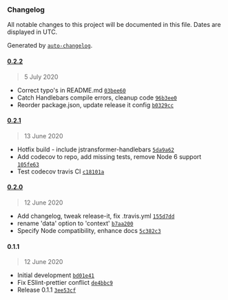 ### Changelog

All notable changes to this project will be documented in this file. Dates are displayed in UTC.

Generated by [`auto-changelog`](https://github.com/CookPete/auto-changelog).

#### [0.2.2](https://github.com/webketje/metalsmith-handlebars-x/compare/0.2.1...0.2.2)

> 5 July 2020

- Correct typo's in README.md [`03bee60`](https://github.com/webketje/metalsmith-handlebars-x/commit/03bee6053c2d1b855bb461c4b580040c906efa08)
- Catch Handlebars compile errors, cleanup code [`96b3ee0`](https://github.com/webketje/metalsmith-handlebars-x/commit/96b3ee0c1146430ead4f71c944be0180520cf210)
- Reorder package.json, update release it config [`b0329cc`](https://github.com/webketje/metalsmith-handlebars-x/commit/b0329cc0788576818129e0a2883e093c946d9dce)

#### [0.2.1](https://github.com/webketje/metalsmith-handlebars-x/compare/0.2.0...0.2.1)

> 13 June 2020

- Hotfix build - include jstransformer-handlebars [`5da9a62`](https://github.com/webketje/metalsmith-handlebars-x/commit/5da9a62456198ef44ae8c326db0f33c69052e316)
- Add codecov to repo, add missing tests, remove Node 6 support [`105fe63`](https://github.com/webketje/metalsmith-handlebars-x/commit/105fe63472d3c3a175e11b691a7eb163900e976b)
- Test codecov travis CI [`c18101a`](https://github.com/webketje/metalsmith-handlebars-x/commit/c18101af47c437b4aaecb88db615529ba456ce91)

#### [0.2.0](https://github.com/webketje/metalsmith-handlebars-x/compare/0.1.1...0.2.0)

> 12 June 2020

- Add changelog, tweak release-it, fix .travis.yml [`155d7dd`](https://github.com/webketje/metalsmith-handlebars-x/commit/155d7dd4c73d6f5a70eea861805778f3e73e4dcf)
- rename 'data' option to 'context' [`b7aa200`](https://github.com/webketje/metalsmith-handlebars-x/commit/b7aa2006761d9656aefe48272947a6e9b5e795bf)
- Specify Node compatibility, enhance docs [`5c382c3`](https://github.com/webketje/metalsmith-handlebars-x/commit/5c382c395d411bd548169998ec2a8a959e326146)

#### 0.1.1

> 12 June 2020

- Initial development [`bd01e41`](https://github.com/webketje/metalsmith-handlebars-x/commit/bd01e41ec9081cfe223a44008c22b18f875fb58b)
- Fix ESlint-prettier conflict [`de4bbc9`](https://github.com/webketje/metalsmith-handlebars-x/commit/de4bbc92f4b78ee9f12d0366dee95f4be846873f)
- Release 0.1.1 [`3ee53cf`](https://github.com/webketje/metalsmith-handlebars-x/commit/3ee53cfd3286bd1c8da721a345a588d7369e5860)
